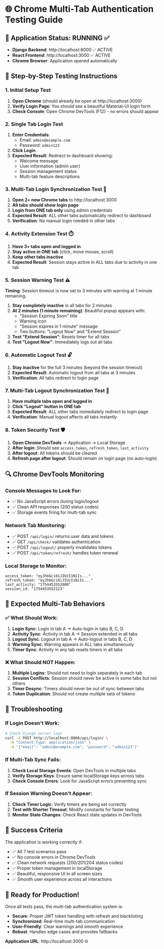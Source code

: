 # 🌐 Chrome Multi-Tab Authentication Testing Guide

## 🚀 Application Status: RUNNING ✅

- **Django Backend**: http://localhost:8000 ✅ ACTIVE
- **React Frontend**: http://localhost:3000 ✅ ACTIVE
- **Chrome Browser**: Application opened automatically

## 🧪 Step-by-Step Testing Instructions

### 1. Initial Setup Test
1. **Open Chrome** (should already be open at http://localhost:3000)
2. **Verify Login Page**: You should see a beautiful Material-UI login form
3. **Check Console**: Open Chrome DevTools (F12) - no errors should appear

### 2. Single Tab Login Test
1. **Enter Credentials**:
   - Email: `admin@example.com`
   - Password: `admin123`
2. **Click Login**
3. **Expected Result**: Redirect to dashboard showing:
   - Welcome message
   - User information (admin user)
   - Session management status
   - Multi-tab feature descriptions

### 3. Multi-Tab Login Synchronization Test 🔄
1. **Open 2+ new Chrome tabs** to http://localhost:3000
2. **All tabs should show login page**
3. **Login from ONE tab only** using admin credentials
4. **Expected Result**: ALL other tabs automatically redirect to dashboard
5. **Verification**: No manual login needed in other tabs

### 4. Activity Extension Test ⏱️
1. **Have 3+ tabs open and logged in**
2. **Stay active in ONE tab** (click, move mouse, scroll)
3. **Keep other tabs inactive**
4. **Expected Result**: Session stays active in ALL tabs due to activity in one tab

### 5. Session Warning Test ⚠️
**Timing**: Session timeout is now set to 3 minutes with warning at 1 minute remaining.

1. **Stay completely inactive** in all tabs for 2 minutes
2. **At 2 minutes (1 minute remaining)**: Beautiful popup appears with:
   - "Session Expiring Soon" title
   - Warning icon
   - "Session expires in 1 minute" message
   - Two buttons: "Logout Now" and "Extend Session"
3. **Test "Extend Session"**: Resets timer for all tabs
4. **Test "Logout Now"**: Immediately logs out all tabs

### 6. Automatic Logout Test 🔓
1. **Stay inactive** for the full 3 minutes (beyond the session timeout)
2. **Expected Result**: Automatic logout from all tabs at 3 minutes
3. **Verification**: All tabs redirect to login page

### 7. Multi-Tab Logout Synchronization Test 🚪
1. **Have multiple tabs open and logged in**
2. **Click "Logout" button in ONE tab**
3. **Expected Result**: ALL other tabs immediately redirect to login page
4. **Verification**: Manual logout affects all tabs instantly

### 8. Token Security Test 🛡️
1. **Open Chrome DevTools** → Application → Local Storage
2. **After login**: Should see `access_token`, `refresh_token`, `last_activity`
3. **After logout**: All tokens should be cleared
4. **Refresh page after logout**: Should remain on login page (no auto-login)

## 🔍 Chrome DevTools Monitoring

### Console Messages to Look For:
- ✅ No JavaScript errors during login/logout
- ✅ Clean API responses (200 status codes)
- ✅ Storage events firing for multi-tab sync

### Network Tab Monitoring:
- ✅ POST `/api/login/` returns user data and tokens
- ✅ GET `/api/check/` validates authentication
- ✅ POST `/api/logout/` properly invalidates tokens
- ✅ POST `/api/token/refresh/` handles token renewal

### Local Storage to Monitor:
```
access_token: "eyJhbGciOiJIUzI1NiIs..."
refresh_token: "eyJhbGciOiJIUzI1NiIs..."
last_activity: "1754453552000"
session_id: "1754453552123"
```

## 🎯 Expected Multi-Tab Behaviors

### ✅ What Should Work:
1. **Login Sync**: Login in tab A → Auto-login in tabs B, C, D
2. **Activity Sync**: Activity in tab A → Session extended in all tabs
3. **Logout Sync**: Logout in tab A → Auto-logout in tabs B, C, D
4. **Warning Sync**: Warning appears in ALL tabs simultaneously
5. **Timer Sync**: Activity in any tab resets timers in all tabs

### ❌ What Should NOT Happen:
1. **Multiple Logins**: Should not need to login separately in each tab
2. **Session Conflicts**: Session should never be active in some tabs but not others
3. **Timer Desync**: Timers should never be out of sync between tabs
4. **Token Duplication**: Should not create multiple sets of tokens

## 🐛 Troubleshooting

### If Login Doesn't Work:
```bash
# Check Django server logs
curl -X POST http://localhost:8000/api/login/ \
  -H "Content-Type: application/json" \
  -d '{"email": "admin@example.com", "password": "admin123"}'
```

### If Multi-Tab Sync Fails:
1. **Check Local Storage Events**: Open DevTools in multiple tabs
2. **Verify Storage Keys**: Ensure same localStorage keys across tabs
3. **Check Console Errors**: Look for JavaScript errors preventing sync

### If Session Warning Doesn't Appear:
1. **Check Timer Logic**: Verify timers are being set correctly
2. **Test with Shorter Timeout**: Modify constants for faster testing
3. **Monitor State Changes**: Check React state updates in DevTools

## 🎉 Success Criteria

The application is working correctly if:
- ✅ All 7 test scenarios pass
- ✅ No console errors in Chrome DevTools
- ✅ Clean network requests (200/201/204 status codes)
- ✅ Proper token management in localStorage
- ✅ Beautiful, responsive UI in all screen sizes
- ✅ Smooth user experience across all interactions

## 🚀 Ready for Production!

Once all tests pass, the multi-tab authentication system is:
- **Secure**: Proper JWT token handling with refresh and blacklisting
- **Synchronized**: Real-time multi-tab communication
- **User-Friendly**: Clear warnings and smooth experience
- **Robust**: Handles edge cases and provides fallbacks

**Application URL**: http://localhost:3000 🌐 